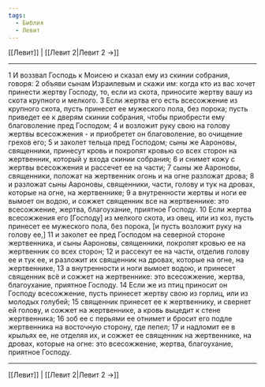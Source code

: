 ```yaml
---
tags:
  - Библия
  - Левит
---
```

[[Левит]] | [[Левит 2|Левит 2 →]]

---
1 И воззвал Господь к Моисею и сказал ему из скинии собрания, говоря:
2 объяви сынам Израилевым и скажи им: когда кто из вас хочет принести жертву Господу, то, если из скота, приносите жертву вашу из скота крупного и мелкого.
3 Если жертва его есть всесожжение из крупного скота, пусть принесет ее мужеского пола, без порока; пусть приведет ее к дверям скинии собрания, чтобы приобрести ему благоволение пред Господом;
4 и возложит руку свою на голову жертвы всесожжения - и приобретет он благоволение, во очищение грехов его;
5 и заколет тельца пред Господом; сыны же Аароновы, священники, принесут кровь и покропят кровью со всех сторон на жертвенник, который у входа скинии собрания;
6 и снимет кожу с жертвы всесожжения и рассечет ее на части;
7 сыны же Аароновы, священники, положат на жертвенник огонь и на огне разложат дрова;
8 и разложат сыны Аароновы, священники, части, голову и тук на дровах, которые на огне, на жертвеннике;
9 а внутренности жертвы и ноги ее вымоет он водою, и сожжет священник все на жертвеннике: это всесожжение, жертва, благоухание, приятное Господу.
10 Если жертва всесожжения его [Господу] из мелкого скота, из овец, или из коз, пусть принесет ее мужеского пола, без порока, [и пусть возложит руку на голову ее,]
11 и заколет ее пред Господом на северной стороне жертвенника, и сыны Аароновы, священники, покропят кровью ее на жертвенник со всех сторон;
12 и рассекут ее на части, отделив голову ее и тук ее, и разложит их священник на дровах, которые на огне, на жертвеннике,
13 а внутренности и ноги вымоет водою, и принесет священник всё и сожжет на жертвеннике: это всесожжение, жертва, благоухание, приятное Господу.
14 Если же из птиц приносит он Господу всесожжение, пусть принесет жертву свою из горлиц, или из молодых голубей;
15 священник принесет ее к жертвеннику, и свернет ей голову, и сожжет на жертвеннике, а кровь выцедит к стене жертвенника;
16 зоб ее с перьями ее отнимет и бросит его подле жертвенника на восточную сторону, где пепел;
17 и надломит ее в крыльях ее, не отделяя их, и сожжет ее священник на жертвеннике, на дровах, которые на огне: это всесожжение, жертва, благоухание, приятное Господу.

---
[[Левит]] | [[Левит 2|Левит 2 →]]
